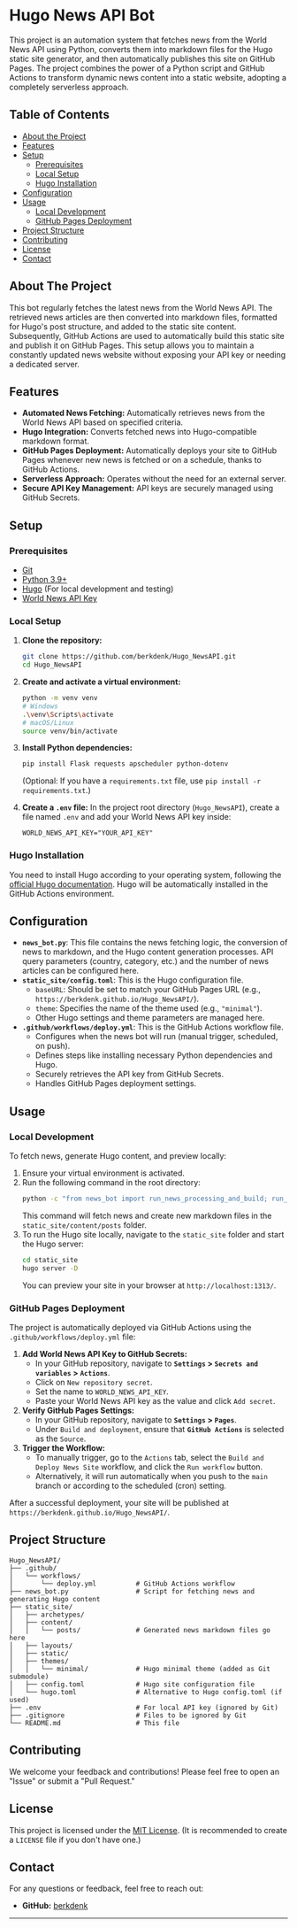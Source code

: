 # Hugo News API Bot

This project is an automation system that fetches news from the World News API using Python, converts them into markdown files for the Hugo static site generator, and then automatically publishes this site on GitHub Pages. The project combines the power of a Python script and GitHub Actions to transform dynamic news content into a static website, adopting a completely serverless approach.

## Table of Contents

  * [About the Project](https://www.google.com/search?q=%23about-the-project)
  * [Features](https://www.google.com/search?q=%23features)
  * [Setup](https://www.google.com/search?q=%23setup)
      * [Prerequisites](https://www.google.com/search?q=%23prerequisites)
      * [Local Setup](https://www.google.com/search?q=%23local-setup)
      * [Hugo Installation](https://www.google.com/search?q=%23hugo-installation)
  * [Configuration](https://www.google.com/search?q=%23configuration)
  * [Usage](https://www.google.com/search?q=%23usage)
      * [Local Development](https://www.google.com/search?q=%23local-development)
      * [GitHub Pages Deployment](https://www.google.com/search?q=%23github-pages-deployment)
  * [Project Structure](https://www.google.com/search?q=%23project-structure)
  * [Contributing](https://www.google.com/search?q=%23contributing)
  * [License](https://www.google.com/search?q=%23license)
  * [Contact](https://www.google.com/search?q=%23contact)

## About The Project

This bot regularly fetches the latest news from the World News API. The retrieved news articles are then converted into markdown files, formatted for Hugo's post structure, and added to the static site content. Subsequently, GitHub Actions are used to automatically build this static site and publish it on GitHub Pages. This setup allows you to maintain a constantly updated news website without exposing your API key or needing a dedicated server.

## Features

  * **Automated News Fetching:** Automatically retrieves news from the World News API based on specified criteria.
  * **Hugo Integration:** Converts fetched news into Hugo-compatible markdown format.
  * **GitHub Pages Deployment:** Automatically deploys your site to GitHub Pages whenever new news is fetched or on a schedule, thanks to GitHub Actions.
  * **Serverless Approach:** Operates without the need for an external server.
  * **Secure API Key Management:** API keys are securely managed using GitHub Secrets.

## Setup

### Prerequisites

  * [Git](https://git-scm.com/)
  * [Python 3.9+](https://www.python.org/downloads/)
  * [Hugo](https://gohugo.io/getting-started/installing/) (For local development and testing)
  * [World News API Key](https://worldnewsapi.com/)

### Local Setup

1.  **Clone the repository:**

    ```bash
    git clone https://github.com/berkdenk/Hugo_NewsAPI.git
    cd Hugo_NewsAPI
    ```

2.  **Create and activate a virtual environment:**

    ```bash
    python -m venv venv
    # Windows
    .\venv\Scripts\activate
    # macOS/Linux
    source venv/bin/activate
    ```

3.  **Install Python dependencies:**

    ```bash
    pip install Flask requests apscheduler python-dotenv
    ```

    (Optional: If you have a `requirements.txt` file, use `pip install -r requirements.txt`.)

4.  **Create a `.env` file:**
    In the project root directory (`Hugo_NewsAPI`), create a file named `.env` and add your World News API key inside:

    ```
    WORLD_NEWS_API_KEY="YOUR_API_KEY"
    ```

### Hugo Installation

You need to install Hugo according to your operating system, following the [official Hugo documentation](https://gohugo.io/getting-started/installing/). Hugo will be automatically installed in the GitHub Actions environment.

## Configuration

  * **`news_bot.py`**: This file contains the news fetching logic, the conversion of news to markdown, and the Hugo content generation processes. API query parameters (country, category, etc.) and the number of news articles can be configured here.
  * **`static_site/config.toml`**: This is the Hugo configuration file.
      * `baseURL`: Should be set to match your GitHub Pages URL (e.g., `https://berkdenk.github.io/Hugo_NewsAPI/`).
      * `theme`: Specifies the name of the theme used (e.g., `"minimal"`).
      * Other Hugo settings and theme parameters are managed here.
  * **`.github/workflows/deploy.yml`**: This is the GitHub Actions workflow file.
      * Configures when the news bot will run (manual trigger, scheduled, on push).
      * Defines steps like installing necessary Python dependencies and Hugo.
      * Securely retrieves the API key from GitHub Secrets.
      * Handles GitHub Pages deployment settings.

## Usage

### Local Development

To fetch news, generate Hugo content, and preview locally:

1.  Ensure your virtual environment is activated.
2.  Run the following command in the root directory:
    ```bash
    python -c "from news_bot import run_news_processing_and_build; run_news_processing_and_build()"
    ```
    This command will fetch news and create new markdown files in the `static_site/content/posts` folder.
3.  To run the Hugo site locally, navigate to the `static_site` folder and start the Hugo server:
    ```bash
    cd static_site
    hugo server -D
    ```
    You can preview your site in your browser at `http://localhost:1313/`.

### GitHub Pages Deployment

The project is automatically deployed via GitHub Actions using the `.github/workflows/deploy.yml` file:

1.  **Add World News API Key to GitHub Secrets:**
      * In your GitHub repository, navigate to **`Settings` \> `Secrets and variables` \> `Actions`**.
      * Click on `New repository secret`.
      * Set the name to `WORLD_NEWS_API_KEY`.
      * Paste your World News API key as the value and click `Add secret`.
2.  **Verify GitHub Pages Settings:**
      * In your GitHub repository, navigate to **`Settings` \> `Pages`**.
      * Under `Build and deployment`, ensure that **`GitHub Actions`** is selected as the `Source`.
3.  **Trigger the Workflow:**
      * To manually trigger, go to the `Actions` tab, select the `Build and Deploy News Site` workflow, and click the `Run workflow` button.
      * Alternatively, it will run automatically when you push to the `main` branch or according to the scheduled (cron) setting.

After a successful deployment, your site will be published at `https://berkdenk.github.io/Hugo_NewsAPI/`.

## Project Structure

```
Hugo_NewsAPI/
├── .github/
│   └── workflows/
│       └── deploy.yml          # GitHub Actions workflow
├── news_bot.py                 # Script for fetching news and generating Hugo content
├── static_site/
│   ├── archetypes/
│   ├── content/
│   │   └── posts/              # Generated news markdown files go here
│   ├── layouts/
│   ├── static/
│   ├── themes/
│   │   └── minimal/            # Hugo minimal theme (added as Git submodule)
│   ├── config.toml             # Hugo site configuration file
│   └── hugo.toml               # Alternative to Hugo config.toml (if used)
├── .env                        # For local API key (ignored by Git)
├── .gitignore                  # Files to be ignored by Git
└── README.md                   # This file
```

## Contributing

We welcome your feedback and contributions\! Please feel free to open an "Issue" or submit a "Pull Request."

## License

This project is licensed under the [MIT License](https://www.google.com/search?q=LICENSE). (It is recommended to create a `LICENSE` file if you don't have one.)

## Contact

For any questions or feedback, feel free to reach out:

  * **GitHub:** [berkdenk](https://www.google.com/search?q=https://github.com/berkdenk)

-----
